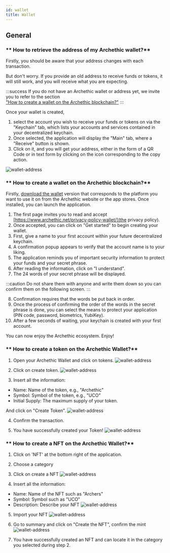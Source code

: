 ```yaml
---
id: wallet
title: Wallet
---
```


## General 

### ** How to retrieve the address of my Archethic wallet?**

Firstly, you should be aware that your address changes with each transaction.

But don't worry. If you provide an old address to receive funds or tokens, it will still work, and you will receive what you are expecting.

:::success
If you do not have an Archethic wallet or address yet, we invite you to refer to the section<br/><a href="/FAQ/wallet#-how-to-create-a-wallet-on-the-archethic-blockchain">"How to create a wallet on the Archethic blockchain?"</a>
:::

Once your wallet is created,<br/>
1) select the account you wish to receive your funds or tokens on via the "Keychain" tab, which lists your accounts and services contained in your decentralized keychain.<br/>
2) Once selected, the application will display the "Main" tab, where a "Receive" button is shown.<br/>
3) Click on it, and you will get your address, either in the form of a QR Code or in text form by clicking on the icon corresponding to the copy action.<br/>

![wallet-address](/img/faq/wallet/wallet-FAQ-display-address.png)

### ** How to create a wallet on the Archethic blockchain?**

Firstly, <a href="https://www.archethic.net/wallet" target="_blank">download the wallet</a> version that corresponds to the platform you want to use it on from the Archethic website or the app stores.
Once installed, you can launch the application.

1) The first page invites you to read and accept [https://www.archethic.net/privacy-policy-wallet/](the privacy policy).<br/>
2) Once accepted, you can click on "Get started" to begin creating your wallet.<br/>
3) First, give a name to your first account within your future decentralized keychain.<br/>
4) A confirmation popup appears to verify that the account name is to your liking.<br/>
5) The application reminds you of important security information to protect your funds and your secret phrase.<br/>
6) After reading the information, click on "I understand".<br/>
7) The 24 words of your secret phrase will be displayed.<br/>

:::caution 
Do not share them with anyone and write them down so you can confirm them on the following screen.
:::

8) Confirmation requires that the words be put back in order.<br/>
9) Once the process of confirming the order of the words in the secret phrase is done, you can select the means to protect your application (PIN code, password, biometrics, YubiKey).<br/>
10) After a few seconds of waiting, your keychain is created with your first account.<br/>

You can now enjoy the Archethic ecosystem. Enjoy!

### ** How to create a token on the Archethic Wallet?**

1) Open your Archethic Wallet and click on tokens.
![wallet-address](/img/faq/wallet/tokens1.png)

2) Click on create token.
![wallet-address](/img/faq/wallet/tokens2.png)

3) Insert all the information:

- Name: Name of the token, e.g., "Archethic"
- Symbol: Symbol of the token, e.g., "UCO"
- Initial Supply: The maximum supply of your token.

And click on "Create Token".
![wallet-address](/img/faq/wallet/tokens3.png)

4) Confirm the transaction.

5) You have successfully created your Token!
![wallet-address](/img/faq/wallet/tokens4.png)

### ** How to create a NFT on the Archethic Wallet?**

1) Click on 'NFT' at the bottom right of the application.

2) Choose a category

3) Click on create a NFT
![wallet-address](/img/faq/wallet/NFT1.png)

4) Insert all the information:
- Name: Name of the NFT such as "Archers"
- Symbol: Symbol such as "UCO"
- Description: Describe your NFT 
![wallet-address](/img/faq/wallet/NFT2.png)

5) Import your NFT
![wallet-address](/img/faq/wallet/NFT3.png)

6) Go to summary and click on "Create the NFT", confirm the mint
![wallet-address](/img/faq/wallet/NFT4.png)

7) You have successfully created an NFT and can locate it in the category you selected during step 2.


